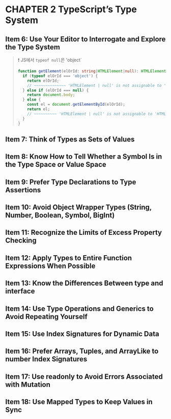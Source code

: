 # CHAPTER 2 TypeScript’s Type System

## Item 6: Use Your Editor to Interrogate and Explore the Type System

> ❗ JS에서 `typeof null`은 'object`
>
> ```ts
> function getElement(elOrId: string|HTMLElement|null): HTMLElement {
>   if (typeof elOrId === 'object') {
>     return elOrId;
>     // ~~~~~~~~~~~~~~ 'HTMLElement | null' is not assignable to 'HTMLElement'
>   } else if (elOrId === null) {
>     return document.body;
>   } else {
>     const el = document.getElementById(elOrId);
>     return el;
>     // ~~~~~~~~~~ 'HTMLElement | null' is not assignable to 'HTMLElement'
>   }
> }
> ```

## Item 7: Think of Types as Sets of Values

## Item 8: Know How to Tell Whether a Symbol Is in the Type Space or Value Space

## Item 9: Prefer Type Declarations to Type Assertions

## Item 10: Avoid Object Wrapper Types (String, Number, Boolean, Symbol, BigInt)

## Item 11: Recognize the Limits of Excess Property Checking

## Item 12: Apply Types to Entire Function Expressions When Possible

## Item 13: Know the Differences Between type and interface

## Item 14: Use Type Operations and Generics to Avoid Repeating Yourself

## Item 15: Use Index Signatures for Dynamic Data

## Item 16: Prefer Arrays, Tuples, and ArrayLike to number Index Signatures

## Item 17: Use readonly to Avoid Errors Associated with Mutation

## Item 18: Use Mapped Types to Keep Values in Sync
